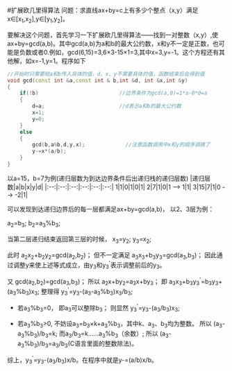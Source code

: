 #扩展欧几里得算法
问题：求直线ax+by=c上有多少个整点（x,y）满足x∈[x<sub>1</sub>,x<sub>2</sub>],y∈[y<sub>1</sub>,y<sub>2</sub>]。

要解决这个问题，首先学习一下扩展欧几里得算法——找到一对整数（x,y）,使ax+by=gcd(a,b)。其中gcd(a,b)为a和b的最大公约数，x和y不一定是正数，也可能是负数或者0.例如，gcd(6,15)=3,6$\times$3-15$\times$1=3,其中x=3,y=-1。这个方程还有其他解，如x=-1,y=1。程序如下
```C++
//开始时只需要给a和b传入具体的值，d、x、y不需要具体的值，函数结束后会得到值
void gcd(const int &a,const int & b,int &d, int &x,int &y)
{
    if(!b)                          //边界条件为gcd(a,0)=1*a-0*0=a
    {
        d=a;                        //d表示a和b的最大公约数
        x=1;
        y=0;
    }
    else
    {
        gcd(b,a%b,d,y,x);             //注意函数调用中x和y的顺序调换了
        y-=x*(a/b);
    }
}
```

以a=15，b=7为例(递归层数为到达边界条件后出递归栈的递归层数)
|递归层数|a|b|x|y|d|
|:--:|:--:|:--:|:--:|:--:|:--:|
1|1|0|1|0|1|
2|7|1|0|1 -->  1|1|
3|15|7|1|0 --> -2|1|

可以发现到达递归边界后的每一层都满足ax+by=gcd(a,b)，
以2、3层为例：

a<sub>2</sub>=b<sub>3</sub>;
b<sub>2</sub>=a<sub>3</sub>%b<sub>3</sub>;

当第二层递归结束返回第三层的时候，
x<sub>3</sub>=y<sub>2</sub>;
y<sub>3</sub>=x<sub>2</sub>;

此时    a<sub>2</sub>x<sub>2</sub>+b<sub>2</sub>y<sub>2</sub>=gcd(a<sub>2</sub>,b<sub>2</sub>)；
但不一定满足    a<sub>3</sub>x<sub>3</sub>+b<sub>3</sub>y<sub>3</sub>=gcd(a<sub>3</sub>,b<sub>3</sub>)；
因此通过调整y来使上述等式成立，由y<sub>3</sub>和y<sub>3</sub><sup>'</sup>表示调整前后的y<sub>3</sub>。

又  gcd(a<sub>2</sub>,b<sub>2</sub>)=gcd(a<sub>3</sub>,b<sub>3</sub>)；
所以    a<sub>2</sub>x+by<sub>2</sub>=a<sub>3</sub>x+by<sub>3</sub>；
即  a<sub>3</sub>x<sub>3</sub>+b<sub>3</sub>y<sub>3</sub><sup>'</sup>=b<sub>3</sub>y<sub>3</sub>+(a<sub>3</sub>%b<sub>3</sub>)x<sub>3</sub>;
整理得 y<sub>3</sub><sup>'</sup>=y<sub>3</sub>-(a<sub>3</sub>-a<sub>3</sub>%b<sub>3</sub>)x<sub>3</sub>/b<sub>3</sub>;

* 若a<sub>3</sub>%b<sub>3</sub>=0， 即a<sub>3</sub>可以整除b<sub>3</sub>；
则显然  y<sub>3</sub><sup>'</sup>=y<sub>3</sub>-(a<sub>3</sub>/b<sub>3</sub>)x<sub>3</sub>;

* 若a<sub>3</sub>%b<sub>3</sub>>0, 不妨设a<sub>3</sub>=b<sub>3</sub>$\times$k+a<sub>3</sub>%b<sub>3</sub>，其中k、a<sub>3</sub>、b<sub>3</sub>均为整数。
所以 (a<sub>3</sub>-a<sub>3</sub>%b<sub>3</sub>)/b<sub>3</sub>=k;
而a<sub>3</sub>/b<sub>3</sub>=k……a<sub>3</sub>%b<sub>3</sub>（余数）;
所以 (a<sub>3</sub>-a<sub>3</sub>%b<sub>3</sub>)/b<sub>3</sub>=a<sub>3</sub>/b<sub>3</sub>(C语言里面的整数除法)。

综上，y<sub>3</sub><sup>'</sup>=y<sub>3</sub>-(a<sub>3</sub>/b<sub>3</sub>)x/b。在程序中就是y-=(a/b)x/b。